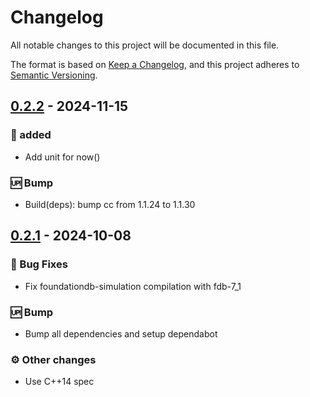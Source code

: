 # Changelog

All notable changes to this project will be documented in this file.

The format is based on [Keep a Changelog](https://keepachangelog.com/en/1.0.0/),
and this project adheres to [Semantic Versioning](https://semver.org/spec/v2.0.0.html).

## [0.2.2] - 2024-11-15

### <!-- 0 -->🚀 added

- Add unit for now()

### <!-- 3 -->🆙 Bump

- Build(deps): bump cc from 1.1.24 to 1.1.30

[0.2.2]: https://github.com/foundationdb-rs}/foundationdb-rs/compare/0.2.1..0.2.2

## [0.2.1] - 2024-10-08

### <!-- 1 -->🐛 Bug Fixes

- Fix foundationdb-simulation compilation with fdb-7_1

### <!-- 3 -->🆙 Bump

- Bump all dependencies and setup dependabot

### <!-- 4 -->⚙️ Other changes

- Use C++14 spec

[0.2.1]: https://github.com/foundationdb-rs}/foundationdb-rs/compare/0.2.0..0.2.1

